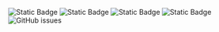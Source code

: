 ![Static Badge](https://img.shields.io/badge/blacklists-60-000000) ![Static Badge](https://img.shields.io/badge/blacklisted-2723005-cc0000) ![Static Badge](https://img.shields.io/badge/whitelisted-2242-00CC00) ![Static Badge](https://img.shields.io/badge/streaming_blacklist-28106-000000) ![GitHub issues](https://img.shields.io/github/issues/fabriziosalmi/blacklists)
